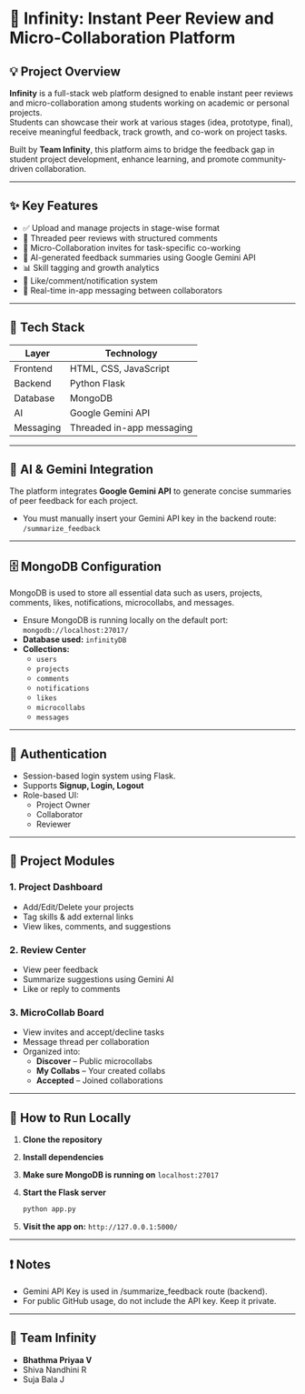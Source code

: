 # 🚀 Infinity: Instant Peer Review and Micro-Collaboration Platform

## 💡 Project Overview
**Infinity** is a full-stack web platform designed to enable instant peer reviews and micro-collaboration among students working on academic or personal projects.  
Students can showcase their work at various stages (idea, prototype, final), receive meaningful feedback, track growth, and co-work on project tasks.

Built by **Team Infinity**, this platform aims to bridge the feedback gap in student project development, enhance learning, and promote community-driven collaboration.

---

## ✨ Key Features
- ✅ Upload and manage projects in stage-wise format  
- 💬 Threaded peer reviews with structured comments  
- 🤝 Micro-Collaboration invites for task-specific co-working  
- 🧠 AI-generated feedback summaries using Google Gemini API  
- 📊 Skill tagging and growth analytics  
- 🔔 Like/comment/notification system  
- 📨 Real-time in-app messaging between collaborators  

---

## 🔧 Tech Stack

| Layer       | Technology              |
|------------|--------------------------|
| Frontend   | HTML, CSS, JavaScript    |
| Backend    | Python Flask             |
| Database   | MongoDB                  |
| AI         | Google Gemini API        |
| Messaging  | Threaded in-app messaging|

---

## 🧠 AI & Gemini Integration
The platform integrates **Google Gemini API** to generate concise summaries of peer feedback for each project.

- You must manually insert your Gemini API key in the backend route: `/summarize_feedback`

---

## 🗄️ MongoDB Configuration
MongoDB is used to store all essential data such as users, projects, comments, likes, notifications, microcollabs, and messages.

- Ensure MongoDB is running locally on the default port: `mongodb://localhost:27017/`
- **Database used:** `infinityDB`
- **Collections:**
  - `users`
  - `projects`
  - `comments`
  - `notifications`
  - `likes`
  - `microcollabs`
  - `messages`

---

## 🔑 Authentication
- Session-based login system using Flask.
- Supports **Signup, Login, Logout**
- Role-based UI:
  - Project Owner
  - Collaborator
  - Reviewer

---

## 📁 Project Modules

### 1. Project Dashboard
- Add/Edit/Delete your projects  
- Tag skills & add external links  
- View likes, comments, and suggestions  

### 2. Review Center
- View peer feedback  
- Summarize suggestions using Gemini AI  
- Like or reply to comments  

### 3. MicroCollab Board
- View invites and accept/decline tasks  
- Message thread per collaboration  
- Organized into:
  - **Discover** – Public microcollabs  
  - **My Collabs** – Your created collabs  
  - **Accepted** – Joined collaborations  

---

## 🧪 How to Run Locally

1. **Clone the repository**

2. **Install dependencies**

3. **Make sure MongoDB is running on** `localhost:27017`

4. **Start the Flask server**
   ```bash
   python app.py

 5. **Visit the app on:**
  `http://127.0.0.1:5000/`

---

## ❗ Notes

- Gemini API Key is used in /summarize_feedback route (backend).
- For public GitHub usage, do not include the API key. Keep it private.

---

## 👥 Team Infinity

- **Bhathma Priyaa V**
- Shiva Nandhini R 
- Suja Bala J
